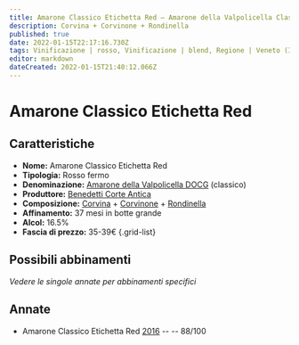 ```yaml
---
title: Amarone Classico Etichetta Red – Amarone della Valpolicella Classico DOCG – Benedetti Corte Antica – Veneto (IT) – 35-39€ – 3★
description: Corvina + Corvinone + Rondinella
published: true
date: 2022-01-15T22:17:16.730Z
tags: Vinificazione | rosso, Vinificazione | blend, Regione | Veneto (IT), Vinificazione | fermo, Vitigni | Corvina, Vitigni | Corvinone, Vitigni | Rondinella, Prezzi | 35-39€, Valutazioni | 3 stelle
editor: markdown
dateCreated: 2022-01-15T21:40:12.066Z
---
```


# Amarone Classico Etichetta Red

## Caratteristiche
- **Nome:** Amarone Classico Etichetta Red
- **Tipologia:** Rosso fermo
- **Denominazione:** [Amarone della Valpolicella DOCG](/denominazioni/Italia/Veneto/DOCG/Amarone-della-Valpolicella) (classico)
- **Produttore:** [Benedetti Corte Antica](/produttori/Italia/Veneto/Benedetti-Corte-Antica) 
- **Composizione:** [Corvina](/vitigni/Italia/corvina) + [Corvinone](/vitigni/Italia/corvinone) + [Rondinella](/vitigni/Italia/rondinella)
- **Affinamento:** 37 mesi in botte grande 
- **Alcol:** 16.5%
- **Fascia di prezzo:** 35-39€
{.grid-list}


## Possibili abbinamenti
*Vedere le singole annate per abbinamenti specifici*

## Annate
- Amarone Classico Etichetta Red [2016](vini/Italia/Veneto/Benedetti-Corte-Antica/Amarone-Classico-Etichetta-Red/2016) -- <span class="star-3"></span> -- 88/100